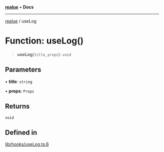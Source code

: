 [**realue**](../README.md) • **Docs**

***

[realue](../README.md) / useLog

# Function: useLog()

> **useLog**(`title`, `props`): `void`

## Parameters

• **title**: `string`

• **props**: `Props`

## Returns

`void`

## Defined in

[lib/hooks/useLog.ts:6](https://github.com/nevoland/realue/blob/bd94583533dfd64901173bd4809940f1a6c957d9/lib/hooks/useLog.ts#L6)
